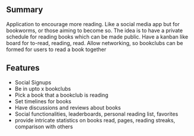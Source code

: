 ## Summary

Application to encourage more reading. Like a social media app but for bookworms, or those aiming to become so. The idea is to have a private schedule for reading books
which can be made public. Have a kanban like board for to-read, reading, read. Allow networking, so bookclubs can be formed for users to read a book together

## Features
- Social Signups
- Be in upto x bookclubs
- Pick a book that a bookclub is reading
- Set timelines for books
- Have discussions and reviews about books
- Social functionalities, leaderboards, personal reading list, favorites
- provide intricate statistics on books read, pages, reading streaks, comparison with others
